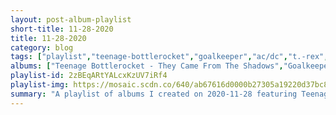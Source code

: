 ```yaml
---
layout: post-album-playlist
short-title: 11-28-2020
title: 11-28-2020
category: blog
tags: ["playlist","teenage-bottlerocket","goalkeeper","ac/dc","t.-rex","tilo-alpermann","sir-sly","sir-sly","sir-sly","sir-sly"]
albums: ["Teenage Bottlerocket - They Came From The Shadows","Goalkeeper - Life in Slow Motion","AC/DC - Let There Be Rock","T. Rex - Electric Warrior [Expanded & Remastered]","Tilo Alpermann - The Night of the Rabbit (Original Daedalic Entertainment Game Soundtrack)","Sir Sly - Material Boy","Sir Sly - All Your Love","Sir Sly - Little Deaths","Sir Sly - Don't You Worry, Honey"]
playlist-id: 2zBEqARtYALcxKzUV7iRf4
playlist-img: https://mosaic.scdn.co/640/ab67616d0000b27305a19220d37bc871db939b64ab67616d0000b2732d2b506ac1fff4498097fd42ab67616d0000b2733de986212b8956adccc69f47ab67616d0000b273cde27b26fbe36b881fc1abd4
summary: "A playlist of albums I created on 2020-11-28 featuring Teenage Bottlerocket, Goalkeeper, AC/DC, T. Rex, Tilo Alpermann, Sir Sly, Sir Sly, Sir Sly, and Sir Sly."
---
```

